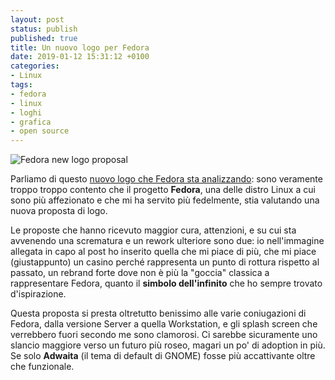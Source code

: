 ```yaml
---
layout: post
status: publish
published: true
title: Un nuovo logo per Fedora
date: 2019-01-12 15:31:12 +0100
categories:
- Linux
tags:
- fedora
- linux
- loghi
- grafica
- open source
---
```


![Fedora new logo proposal](https://gitlab.com/dottorblaster/blog-images/raw/master/images/new-fedora-logo-propsal-2.png)

Parliamo di questo [nuovo logo che Fedora sta analizzando](https://blog.linuxgrrl.com/2019/01/09/which-new-fedora-logo-design-do-you-prefer/): sono veramente troppo troppo contento che il progetto **Fedora**, una delle distro Linux a cui sono più affezionato e che mi ha servito più fedelmente, stia valutando una nuova proposta di logo.

Le proposte che hanno ricevuto maggior cura, attenzioni, e su cui sta avvenendo una scrematura e un rework ulteriore sono due: io nell'immagine allegata in capo al post ho inserito quella che mi piace di più, che mi piace (giustappunto) un casino perché rappresenta un punto di rottura rispetto al passato, un rebrand forte dove non è più la "goccia" classica a rappresentare Fedora, quanto il **simbolo dell'infinito** che ho sempre trovato d'ispirazione.

Questa proposta si presta oltretutto benissimo alle varie coniugazioni di Fedora, dalla versione Server a quella Workstation, e gli splash screen che verrebbero fuori secondo me sono clamorosi. Ci sarebbe sicuramente uno slancio maggiore verso un futuro più roseo, magari un po' di adoption in più. Se solo **Adwaita** (il tema di default di GNOME) fosse più accattivante oltre che funzionale.

